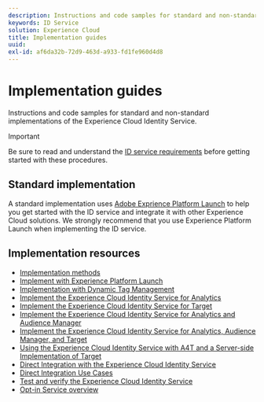 ```yaml
---
description: Instructions and code samples for standard and non-standard implementations of the Experience Cloud Identity Service.
keywords: ID Service
solution: Experience Cloud
title: Implementation guides
uuid:
exl-id: af6da32b-72d9-463d-a933-fd1fe960d4d8
---
```

# Implementation guides

Instructions and code samples for standard and non-standard implementations of the Experience Cloud Identity Service.

>[!IMPORTANT]
>
>Be sure to read and understand the [ID service requirements](../reference/requirements.md) before getting started with these procedures.

## Standard implementation

A standard implementation uses [Adobe Exprience Platform Launch](https://experienceleague.adobe.com/docs/launch/using/home.html) to help you get started with the ID service and integrate it with other Experience Cloud solutions. We strongly recommend that you use Experience Platform Launch when implementing the ID service.

## Implementation resources

* [Implementation methods](implementation-methods.md)
* [Implement with Experience Platform Launch](ecid-implement-with-launch.md)
* [Implementation with Dynamic Tag Management](standard.md)
* [Implement the Experience Cloud Identity Service for Analytics](setup-analytics.md)
* [Implement the Experience Cloud Identity Service for Target](setup-target.md)
* [Implement the Experience Cloud Identity Service for Analytics and Audience Manager](setup-aam-analytics.md)
* [Implement the Experience Cloud Identity Service for Analytics, Audience Manager, and Target](setup-aam-analytics-target.md)
* [Using the Experience Cloud Identity Service with A4T and a Server-side Implementation of Target](ecid-a4t-target.md)
* [Direct Integration with the Experience Cloud Identity Service](direct-integration.md)
* [Direct Integration Use Cases](direct-integration-examples.md)
* [Test and verify the Experience Cloud Identity Service](test-verify.md)
* [Opt-in Service overview](opt-in-service/optin-overview.md)
